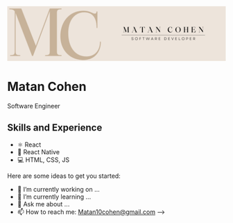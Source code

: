 ![Design and Development](https://github.com/MatanCohenMC/MatanCohenMC/blob/main/LinkedIn%20Banner.png)

# Matan Cohen
Software Engineer


## Skills and Experience
* ⚛ React
* 📱 React Native
* 💻 HTML, CSS, JS

Here are some ideas to get you started:

- 🔭 I’m currently working on ...
- 🌱 I’m currently learning ...
- 💬 Ask me about ...
- 📫 How to reach me: Matan10cohen@gmail.com
-->
